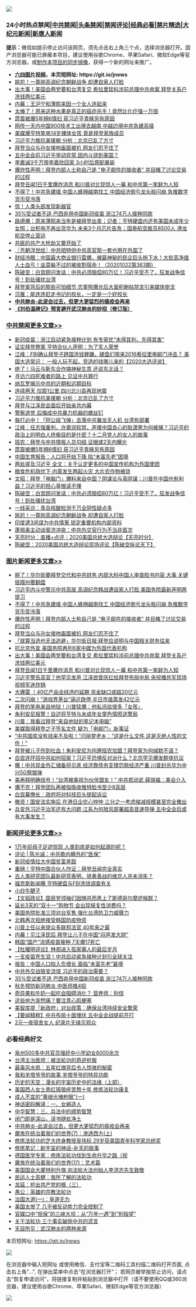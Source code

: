 ![](https://raw.githubusercontent.com/fqnews/bnews/master/64photo/fqnews-qr.jpg)

<div id="tt">
<h3>24小时热点禁闻|<a href="#%E4%B8%AD%E5%85%B1%E7%A6%81%E9%97%BB%E6%9B%B4%E5%A4%9A%E6%96%87%E7%AB%A0">中共禁闻</a>|<a href="#%E5%9B%BE%E7%89%87%E6%96%B0%E9%97%BB%E6%9B%B4%E5%A4%9A%E6%96%87%E7%AB%A0">头条禁闻</a>|<a href="#%E6%96%B0%E9%97%BB%E8%AF%84%E8%AE%BA%E6%9B%B4%E5%A4%9A%E6%96%87%E7%AB%A0">禁闻评论|<a href="#%E5%BF%85%E7%9C%8B%E7%BB%8F%E5%85%B8%E5%A5%BD%E6%96%87">经典必看|<a href="/video.md#%E7%A6%81%E7%89%87%E7%B2%BE%E9%80%89">禁片精选</a>|<a href="https://github.com/fqnews/djy/blob/master/gb/nf1351518.md#1">大纪元新闻</a>|<a href="https://github.com/fqnews/ntdtv/blob/master/gb/prog204.md#1">新唐人新闻</a></h3>
<div><b>提示：</b>微信如提示停止访问该网页，须先点击右上角三个点，选择浏览器打开。国产浏览器可能已屏蔽本项目，建议使用谷歌Chrome、苹果Safari、微软Edge等官方浏览器。或<a href="https://github.com/fqnews/bnews/blob/master/%E5%88%B6%E4%BD%9Cgit%E7%A6%81%E9%97%BB%E9%95%9C%E5%83%8F.md">制作本项目的同步镜像</a>，获得一个新的网址来推广。</div>
<ul>
<li><b><a href="http://d1.bdrive.tk/64.mp4" target="_blank">六四图片视频</a>，本页短网址: https://git.io/jnews</b></li>
<li><a href="/cbnews/20201022/1418027.md">尴尬！一尊刚高调纪念朝鲜战争 却遭自家人打脸</a></li>
<li><a href="/topimagenews/20201022/1417976.md">出大事！美国会两党要和台湾复交 希拉里猛料涉前总理中共命案 拜登关系户洗钱两亿美元</a></li>
<li><a href="/lifebaike/20201022/1418150.md">内幕：王沪宁和薄熙来因一个女人连起来</a></li>
<li><a href="/health/20201022/1418146.md">太棒了！原来这种水果是真正的癌症杀手！竟然比化疗强一万倍</a></li>
<li><a href="/cbnews/20201022/1418236.md">庹震被爆5年拥6情妇 获习近平青睐另有原因</a></li>
<li><a href="/cbnews/20201022/1417998.md">网传一天内中国900技术工出境去越南 中越边境中共急建高墙</a></li>
<li><a href="/cbnews/20201022/1417983.md">美媒爆亨特笔电14岁裸体女孩 竟是拜登家族成员</a></li>
<li><a href="/cbnews/20201022/1418360.md">习近平力推抗美援朝 分析：北京已乱了方寸</a></li>
<li><a href="/topimagenews/20201022/1418313.md">拜登当众与孙女接吻画面被扒 网友们忍不住了</a></li>
<li><a href="/cbnews/20201022/1417999.md">五中全会前习近平举动异常 因内斗烧到美国？</a></li>
<li><a href="/yule/20201022/1418207.md">李嘉诚3千万带李嘉欣回家 3小时后原配暴毙</a></li>
<li><a href="/topimagenews/20201022/1418321.md">爆炸性声明！拜登内部人士称自己是 "电子邮件的接收者" 并目睹了讨论交易的过程</a></li>
<li><a href="/topimagenews/20201022/1417975.md">拜登丑闻1日千里爆炸消息 和川普对比现惊人一幕 和中共第一笔鲜为人知</a></li>
<li><a href="/topimagenews/20201022/1418398.md">不得了！中共急建墙 中国人蜂拥越南找工 中国经济倒亏龙头股闪崩 急推数字货币受冷落</a></li>
<li><a href="/cnnews/20201022/1418035.md">惊！人类头部发现新器官</a></li>
<li><a href="/comments/20201022/1418353.md">35%受试者不适 巴西弃用中国新冠疫苗 浙江74万人接种同款</a></li>
<li><a href="/bannedvideo/20201022/1418412.md">路德爆：原来薄熙来当年是被拜登出卖；记者：亨特硬盘内还有美国未成年少女照；台积电不再出货华为 未来3个月芯片告急；国泰航空裁员8500人 港龙航空停止营运</a></li>
<li><a href="/comments/20201022/1418250.md">共匪的共产大抢劫又要开始了</a></li>
<li><a href="/ssgc/20201022/1418046.md">〖兲朝浮世绘〗中共把特供中共高官那一套也用在外国了</a></li>
<li><a href="/bannedvideo/20201022/1418279.md">财经冷眼：中国最大商业银行雷爆，被最神秘的民企巨头拖下水！大批高净值人士血亏！韭菜躲不过的被收割宿命！（20201022第363期）</a></li>
<li><a href="/cbnews/20201022/1418112.md">陈破空：白宫顾问发话：中共必须赔偿80万亿！习近平受不了，狂发战争信号！到处骚扰台湾</a></li>
<li><a href="/cnnews/20201022/1418229.md">拜登案背后的那些可怕细节 恋童照爆光后大面积删帖禁言引来媒体倒戈</a></li>
<li><a href="/baitai/20201022/1417995.md">沉雁：能连连赶走书记的校长，一定是一个好校长</a></li>
<li><b><a href="/comments/20200211/1275071.md" target="_blank">中共肺炎-此波会过去，但更大更猛烈的瘟疫会再来</a></b></li>
<li><b><a href="/comments/20200207/1272816.md" target="_blank">《刘伯温碑记》预言避开武汉肺炎的妙招（修订版）</a></b></li>
</ul>
</div>

<div class="catlist">
<h3><a href="/cbnews/" target="_blank">中共禁闻</a><span><a href="/cbnews/" target="_blank" rel="nofollow">更多文章>></a></span></h3>
<ul>
<li><a href="/cbnews/20201023/1418584.md" target="_blank">新冠疫苗：浙江启动紧急接种计划 有专家忧“未得其利，先得其害”</a></li>
<li><a href="/cbnews/20201022/1418562.md" target="_blank">证实拜登弊案 亨特合伙人声明：为了军人荣誉</a></li>
<li><a href="/cbnews/20201022/1418515.md" target="_blank">江峰：FBI确认拜登子跨国洗钱罪嫌，硬盘们带来2016希拉里电邮门冲击？ 美国大选常识： 一般人玩不起，竞选的钱哪儿来的【2020大选评说】</a></li>
<li><a href="/cbnews/20201022/1418411.md" target="_blank">绝了！马云与靳东合作搞神秘生意 还说东北话？</a></li>
<li><a href="/cbnews/20201022/1418399.md" target="_blank">寻访六四死难者的路上 见证中共罪行</a></li>
<li><a href="/cbnews/20201022/1418380.md" target="_blank">纳瓦罗揭示中共的近期和远期目标</a></li>
<li><a href="/cbnews/20201022/1418371.md" target="_blank">连续两天 仅距1公里 四川北川县再现地震</a></li>
<li><a href="/cbnews/20201022/1418360.md" target="_blank">习近平力推抗美援朝 分析：北京已乱了方寸</a></li>
<li><a href="/cbnews/20201022/1418345.md" target="_blank">拜登与江泽民会面后开始亲共内幕</a></li>
<li><a href="/cbnews/20201022/1418344.md" target="_blank">警察退党 后悔成中共暴力机器的螺丝钉</a></li>
<li><a href="/cbnews/20201022/1418275.md" target="_blank">每打必中！「阿公级飞弹」击落中共翼龙无人机 台湾有部署</a></li>
<li><a href="/cbnews/20201022/1418259.md" target="_blank">江峰：任志强重判，许章润软禁，声援中国良心的耿潇男为何被捕？习近平的政治上的明白人终极目的是什麽？十二月党人的女人的故事</a></li>
<li><a href="/cbnews/20201022/1418249.md" target="_blank">班农：拜登与中共情报人员勾结 证据或2天内曝光</a></li>
<li><a href="/cbnews/20201022/1418236.md" target="_blank">庹震被爆5年拥6情妇 获习近平青睐另有原因</a></li>
<li><a href="/cbnews/20201022/1418218.md" target="_blank">中国生育报告：人口将开始下降 陷“未富先老”困境</a></li>
<li><a href="/cbnews/20201022/1418193.md" target="_blank">两处提及习近平 全文：关于认定更多的中国宣传机构为外国使团</a></li>
<li><a href="/cbnews/20201022/1418162.md" target="_blank">粮食危机隐忧下 内蒙发生两起火灾 大片农作物被烧</a></li>
<li><a href="/cbnews/20201022/1418135.md" target="_blank">文昭：拜登「电脑门」爆料来自中国？阴谋论与真阴谋；川普在中国也有利益？习近平的担心草根读不懂</a></li>
<li><a href="/cbnews/20201022/1418112.md" target="_blank">陈破空：白宫顾问发话：中共必须赔偿80万亿！习近平受不了，狂发战争信号！到处骚扰台湾</a></li>
<li><a href="/cbnews/20201022/1418062.md" target="_blank">一线采访：青岛核酸检测千万全阴性疑点多</a></li>
<li><a href="/cbnews/20201022/1418027.md" target="_blank">尴尬！一尊刚高调纪念朝鲜战争 却遭自家人打脸</a></li>
<li><a href="/cbnews/20201022/1418026.md" target="_blank">印度逮3间谍为中共情蒐 锁定重要机构内部资料</a></li>
<li><a href="/cbnews/20201022/1418025.md" target="_blank">蓬佩奥主动谈斐济冲突：中共外交官行为不当非首次</a></li>
<li><a href="/cbnews/20201022/1418024.md" target="_blank">天亮时分：直播+点评｜2020美国总统大选辩论【天亮时分】</a></li>
<li><a href="/cbnews/20201022/1418023.md" target="_blank">陈破空：2020美国总统大选辩论现场评论【陈破空纵论天下】</a></li>

</ul>
</div>
<div class="catlist">
<h3><a href="/topimagenews/" target="_blank">图片新闻</a><span><a href="/topimagenews/" target="_blank" rel="nofollow">更多文章>></a></span></h3>
<ul>
<li><a href="/topimagenews/20201023/1418574.md" target="_blank">掰了！华尔街要拜登交代和中共财务 内部大料中国人审查脸书内容 大事 关键摇摆州要翻盘</a></li>
<li><a href="/topimagenews/20201022/1418484.md" target="_blank">习近平内斗中警示中共高层 高调纪念韩战遭自家人打脸 美国务院最新声明两提习</a></li>
<li><a href="/topimagenews/20201022/1418398.md" target="_blank">不得了！中共急建墙 中国人蜂拥越南找工 中国经济倒亏龙头股闪崩 急推数字货币受冷落</a></li>
<li><a href="/topimagenews/20201022/1418321.md" target="_blank">爆炸性声明！拜登内部人士称自己是 &#8220;电子邮件的接收者&#8221; 并目睹了讨论交易的过程</a></li>
<li><a href="/topimagenews/20201022/1418313.md" target="_blank">拜登当众与孙女接吻画面被扒 网友们忍不住了</a></li>
<li><a href="/topimagenews/20201022/1418136.md" target="_blank">「就算当选也无法逃避」华尔街日报:拜登应说明与中国相关财务往来</a></li>
<li><a href="/topimagenews/20201022/1418011.md" target="_blank">抗北京外宣 美国务院再列6家中媒为外国代表机构</a></li>
<li><a href="/topimagenews/20201022/1417976.md" target="_blank">出大事！美国会两党要和台湾复交 希拉里猛料涉前总理中共命案 拜登关系户洗钱两亿美元</a></li>
<li><a href="/topimagenews/20201022/1417975.md" target="_blank">拜登丑闻1日千里爆炸消息 和川普对比现惊人一幕 和中共第一笔鲜为人知</a></li>
<li><a href="/topimagenews/20201021/1417880.md" target="_blank">习近平警告高官？他罕见发声 江泽民曾庆红给拜登布局中局 央视播共军现场视频军迷炸锅</a></li>
<li><a href="/topimagenews/20201021/1417712.md" target="_blank">大爆雷 ！40亿产品全线违约延期 资金缺口或超20亿元</a></li>
<li><a href="/topimagenews/20201021/1417699.md" target="_blank">二次闪崩！“游戏界茅台”逼近跌停 半日市值蒸发42亿元</a></li>
<li><a href="/topimagenews/20201021/1417698.md" target="_blank">拜登的笔电来自地狱！川普猛爆：他私讯给很多「女孩」</a></li>
<li><a href="/topimagenews/20201021/1417610.md" target="_blank">朱利安尼报警！自述将亨特与未成年女童色情照送警局</a></li>
<li><a href="/topimagenews/20201021/1417497.md" target="_blank">川普：我看过拜登“来自地狱的笔记本电脑”</a></li>
<li><a href="/topimagenews/20201021/1417337.md" target="_blank">美媒取得拜登之子签名文件 疑为「电邮门」新事证</a></li>
<li><a href="/topimagenews/20201021/1417317.md" target="_blank">“中共国库没有钱来不及啦！”闫丽梦老乡：“这是什么文件 这是灭绝人性的文件！”</a></li>
<li><a href="/topimagenews/20201020/1417287.md" target="_blank">拜登被儿子伤到吐血！朱利安尼为何邀班农加盟？拜登家为何缄默不语？</a></li>
<li><a href="/topimagenews/20201020/1417278.md" target="_blank">白宫连环招中共如何招架？习近平恐惧反对派什么？北京罕见爆发群体抗议</a></li>
<li><a href="/topimagenews/20201020/1417170.md" target="_blank">曝！中共现金外汇储备将见底 经济靠债务支撑罚款经济严重 川普封杀华为中兴5G祭银弹</a></li>
<li><a href="/topimagenews/20201020/1417081.md" target="_blank">美再释明确信号！“台湾被美视为伙伴盟友！” 中共若动武 薛瑞福：美会介入</a></li>
<li><a href="/topimagenews/20201020/1417080.md" target="_blank">爆不完！拜登团队再被指吸收推特脸书至少8高层</a></li>
<li><a href="/topimagenews/20201020/1417055.md" target="_blank">白宫幕僚长：政府将对科技巨头提起诉讼</a></li>
<li><a href="/topimagenews/20201020/1416970.md" target="_blank">撤资！国安法实施后 在港日企忧心忡忡 三分之一考虑缩减规模甚至完全撤出</a></li>
<li><a href="/topimagenews/20201019/1416583.md" target="_blank">兵变外习近平治军还有大问题 江系为何放风部署超高音速导弹 五中全会后或有大事发生？</a></li>

</ul>
</div>
<div class="catlist">
<h3><a href="/comments/" target="_blank">新闻评论</a><span><a href="/comments/" target="_blank" rel="nofollow">更多文章>></a></span></h3>
<ul>
<li><a href="/comments/20201023/1418583.md" target="_blank">1万年前母子足迹惊现 人类到底是如何起源的呢？</a></li>
<li><a href="/comments/20201023/1418580.md" target="_blank">评论 | 陈光诚：中共欺内瞒外的“医保”</a></li>
<li><a href="/comments/20201023/1418567.md" target="_blank">新冠疫情拉大中国贫富差距</a></li>
<li><a href="/comments/20201022/1418539.md" target="_blank">重磅！亨特中国合伙人作证：拜登丑闻完全真实</a></li>
<li><a href="/comments/20201022/1418538.md" target="_blank">古人类研究团队最新研究表明，骁勇善战的维京人并未消失？</a></li>
<li><a href="/comments/20201022/1418523.md" target="_blank">福克斯新闻曝 亨特硬盘与FBI洗钱调查有关</a></li>
<li><a href="/comments/20201022/1418507.md" target="_blank">小炒牛腱子</a></li>
<li><a href="/comments/20201022/1418488.md" target="_blank">【文韬政论】国民党领袖们因惧共而患上了斯德哥尔摩症候群？</a></li>
<li><a href="/comments/20201022/1418481.md" target="_blank">延长3天的“双十一”购物节 会出现报复性消费吗？</a></li>
<li><a href="/comments/20201022/1418480.md" target="_blank">美国务院批准三项对台军售 强化台湾防卫力威慑力</a></li>
<li><a href="/comments/20201022/1418479.md" target="_blank">北韩再次拒绝接受韩国防疫物资</a></li>
<li><a href="/comments/20201022/1418429.md" target="_blank">川普上任以来提众多联邦法官 40年来之最</a></li>
<li><a href="/comments/20201022/1418428.md" target="_blank">内幕！见江泽民后 拜登让儿子在中国“闷声发大财”</a></li>
<li><a href="/comments/20201022/1418427.md" target="_blank">韩国“国产”流感疫苗接种 7天爆17死亡</a></li>
<li><a href="/comments/20201022/1418424.md" target="_blank">【杜耀明评论】林郑进入孤家寡人的最后岁月</a></li>
<li><a href="/comments/20201022/1418419.md" target="_blank">一支疫苗苍生泪！中共启动紧急接种计划引全球关注</a></li>
<li><a href="/comments/20201022/1418364.md" target="_blank">报告：中国人口陷入负增长 面临“未富先老”窘境</a></li>
<li><a href="/comments/20201022/1418363.md" target="_blank">中共外交战狼变流氓 习近平的政治需要？</a></li>
<li><a href="/comments/20201022/1418353.md" target="_blank">35%受试者不适 巴西弃用中国新冠疫苗 浙江74万人接种同款</a></li>
<li><a href="/comments/20201022/1418330.md" target="_blank">秋冬预防新冠肺炎 中医师推4招</a></li>
<li><a href="/comments/20201022/1418329.md" target="_blank">奇异果和牛奶一起吃会阻碍消化？ 营养师：别信</a></li>
<li><a href="/comments/20201022/1418328.md" target="_blank">这些地方突然痛？要注意心肌梗塞</a></li>
<li><a href="/comments/20201022/1418307.md" target="_blank">美智库提「新政府」对台政策：确保台湾持续安全繁荣</a></li>
<li><a href="/comments/20201022/1418280.md" target="_blank">【要闻精粹】中共布局十面埋伏 五中全会战提前开打</a></li>
<li><a href="/comments/20201022/1418262.md" target="_blank">2元一夜宿舍女人 纪录片无缘见观众</a></li>

</ul>
</div>

<div class="catlist">
<h3>必看经典好文</h3>
<ul>
<li><a href="/comments/20200704/783272.md" target="_blank">泉州500多中共官员强奸中小学幼女8000余次</a></li>
<li><a href="/comments/20200801/1373219.md" target="_blank">台湾主治医师：被法轮功的奇迹折服</a></li>
<li><a href="/cbnews/20201005/1408304.md" target="_blank">最毒风水局：五星红旗背后令人惊骇的秘密</a></li>
<li><a href="/tculture/20200917/1398046.md" target="_blank">我和羊倌爷爷的故事 羊倌爷爷的特异功能</a></li>
<li><a href="/tculture/20121025/73065.md" target="_blank">历史的天空：漫长的宇宙历史中的法缘（上部）</a></li>
<li><a href="/comments/20190126/1070164.md" target="_blank">美国西人女士患红斑狼疮苦熬十年 修炼法轮功康复</a></li>
<li><a href="/lifebaike/20200527/1334909.md" target="_blank">成人不宜的“黄继光堵枪眼”(一)</a></li>
<li><a href="/comments/20200609/1342224.md" target="_blank">神话密码解译：一、女娲造人</a></li>
<li><a href="/comments/20200605/783248.md" target="_blank">中华智慧：三、兵法中的顺势智慧</a></li>
<li><a href="/tculture/20200803/1373949.md" target="_blank">闭门即是深山，读书随处净土</a></li>
<li><a href="/comments/20200211/1275071.md" target="_blank">中共肺炎-此波会过去，但更大更猛烈的瘟疫会再来</a></li>
<li><a href="/topimagenews/20180527/948369.md" target="_blank">魔鬼在统治着我们的世界(7)：渗透西方(上)</a></li>
<li><a href="/comments/20190517/1129285.md" target="_blank">修炼法轮功的芝大终身教授吴伟标 29岁获美国青年科学家总统奖</a></li>
<li><a href="/comments/20190418/1115565.md" target="_blank">修炼笔记：新宇宙的神话-补天的故事</a></li>
<li><a href="/comments/20200607/783186.md" target="_blank">德国医学专家：修炼法轮功找到生命升华之路（视</a></li>
<li><a href="/topimagenews/20180620/960677.md" target="_blank">魔鬼在统治着我们的世界(17)：艺术篇</a></li>
<li><a href="/comments/20200516/1329276.md" target="_blank">美国国会大厦特别升旗 向法轮大法创始人李洪志先生致敬</a></li>
<li><a href="/ccpdope/20200729/1369047.md" target="_blank">民运人士高健：我所了解的法轮功</a></li>
<li><a href="/comments/20200929/1405201.md" target="_blank">龙延：挖出共产党的根（三）</a></li>
<li><a href="/comments/20200313/1292991.md" target="_blank">愚公：英雄的宗教法轮功</a></li>
<li><a href="/cbnews/20180307/911097.md" target="_blank">治国大道(一)：皇道无为</a></li>
<li><a href="/comments/20200624/1349702.md" target="_blank">美国太惨了 几乎被反动势力完全控制了</a></li>
<li><a href="/cbnews/20200624/1349641.md" target="_blank">官媒口中“担保”的三峡大坝：从“万年一遇”到“别指望”</a></li>
<li><a href="/cbnews/20200703/1354907.md" target="_blank">关于法轮功 三个事实破除中共的谎言</a></li>
<li><a href="/comments/20200816/1381123.md" target="_blank">天目所见：武汉肺炎的两种来源</a></li>

</ul>
</div>

本页短网址: https://git.io/jnews

![](https://raw.githubusercontent.com/fqnews/bnews/master/64photo/fqnews-qr.jpg)

在浏览器中输入短网址 或使用微信、支付宝等二维码工具扫描二维码打开页面, 点击右上角"...", 在弹出菜单中点击“在浏览器打开”； 若网页被举报禁止访问，请点击“恢复申请访问”，将链接复制并粘贴到浏览器中打开（请不要使用QQ或360浏览器，建议使用谷歌Chrome、苹果Safari、微软Edge等官方浏览器）

![](https://raw.githubusercontent.com/fqnews/bnews/master/64photo/wx.jpg)